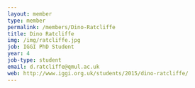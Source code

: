 ```yaml
---
layout: member
type: member
permalink: /members/Dino-Ratcliffe
title: Dino Ratcliffe
img: /img/ratcliffe.jpg
job: IGGI PhD Student
year: 4
job-type: student
email: d.ratcliffe@qmul.ac.uk
web: http://www.iggi.org.uk/students/2015/dino-ratcliffe/
---
```


